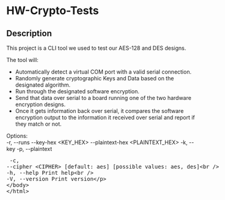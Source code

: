 # HW-Crypto-Tests

## Description
This project is a CLI tool we used to test our AES-128 and DES designs. 

The tool will:
- Automatically detect a virtual COM port with a valid serial connection.
- Randomly generate cryptographic Keys and Data based on the designated algorithm.
- Run through the designated software encryption.
- Send that data over serial to a board running one of the two hardware encryption designs.
- Once it gets information back over serial, it compares the software encryption output to the information it received over serial and report if they match or not.

Options:  
  -r, --runs <RUNS> 
      --key-hex <KEY_HEX> 
      --plaintext-hex <PLAINTEXT_HEX>
  -k, --key <KEY> 
  -p, --plaintext <PLAINTEXT> 
  -c, --cipher <CIPHER>                [default: aes] [possible values: aes, des]  
  -h, --help                           Print help  
  -V, --version                        Print version  
